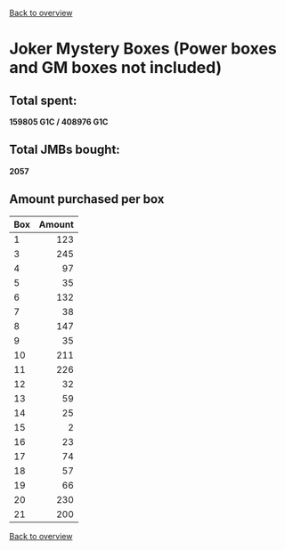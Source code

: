 [Back to overview](../README.md)

# Joker Mystery Boxes (Power boxes and GM boxes not included)

## Total spent: 
**159805 G1C / 408976 G1C**

## Total JMBs bought:
**2057**

## Amount purchased per box

Box|Amount
:---|---:
 1 | 123
 3 | 245
 4 | 97
 5 | 35
 6 | 132
 7 | 38
 8 | 147
 9 | 35
 10 | 211
 11 | 226
 12 | 32
 13 | 59
 14 | 25
 15 | 2
 16 | 23
 17 | 74
 18 | 57
 19 | 66
 20 | 230
 21 | 200

[Back to overview](../README.md)
